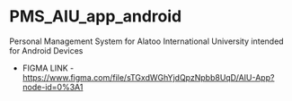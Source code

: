# PMS_AIU_app_android



Personal Management System for Alatoo International University intended for Android Devices

* FIGMA LINK - https://www.figma.com/file/sTGxdWGhYjdQpzNpbb8UqD/AIU-App?node-id=0%3A1

